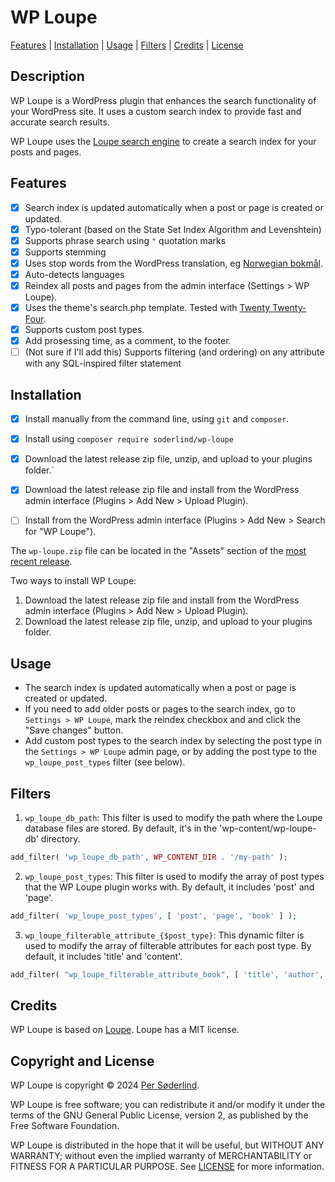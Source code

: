 # WP Loupe

[Features](#features) | [Installation](#installation) | [Usage](#usage) | [Filters](#filters) | [Credits](#credits) | [License](#license)

## Description

WP Loupe is a WordPress plugin that enhances the search functionality of your WordPress site. It uses a custom search index to provide fast and accurate search results.

WP Loupe uses the [Loupe search engine](https://github.com/loupe-php/loupe/blob/main/README.md) to create a search index for your posts and pages.

## Features

- [x] Search index is updated automatically when a post or page is created or updated.
- [x] Typo-tolerant (based on the State Set Index Algorithm and Levenshtein)
- [x] Supports phrase search using `"` quotation marks
- [x] Supports stemming
- [x] Uses stop words from the WordPress translation, eg [Norwegian bokmål](https://translate.wordpress.org/projects/wp/dev/nb/default/?filters%5Bstatus%5D=either&filters%5Boriginal_id%5D=70980&filters%5Btranslation_id%5D=2917948).
- [x] Auto-detects languages
- [x] Reindex all posts and pages from the admin interface (Settings > WP Loupe).
- [x] Uses the theme's search.php template. Tested with [Twenty Twenty-Four](https://wordpress.org/themes/twentytwentyfour/).
- [x] Supports custom post types.
- [x] Add prosessing time, as a comment, to the footer.
- [ ] \(Not sure if I'll add this) Supports filtering (and ordering) on any attribute with any SQL-inspired filter statement

## Installation

- [x] Install manually from the command line, using `git` and `composer`.
- [x] Install using `composer require soderlind/wp-loupe`
- [x] Download the latest release zip file, unzip, and upload to your plugins folder.`
- [x] Download the latest release zip file and install from the WordPress admin interface (Plugins > Add New > Upload Plugin).
- [ ] Install from the WordPress admin interface (Plugins > Add New > Search for "WP Loupe").


The `wp-loupe.zip` file can be located in the "Assets" section of the [most recent release](https://github.com/soderlind/wp-loupe/releases/latest).

Two ways to install WP Loupe:
1. Download the latest release zip file and install from the WordPress admin interface (Plugins > Add New > Upload Plugin).
2. Download the latest release zip file, unzip, and upload to your plugins folder.

## Usage

- The search index is updated automatically when a post or page is created or updated.
- If you need to add older posts or pages to the search index, go to `Settings > WP Loupe`, mark the reindex checkbox and and click the "Save changes" button.
- Add custom post types to the search index by selecting the post type in the `Settings > WP Loupe` admin page, or by adding the post type to the `wp_loupe_post_types` filter (see below).

## Filters

1. `wp_loupe_db_path`: This filter is used to modify the path where the Loupe database files are stored. By default, it's in the 'wp-content/wp-loupe-db' directory.

```php
add_filter( 'wp_loupe_db_path', WP_CONTENT_DIR . '/my-path' );
```

2. `wp_loupe_post_types`: This filter is used to modify the array of post types that the WP Loupe plugin works with. By default, it includes 'post' and 'page'.

```php
add_filter( 'wp_loupe_post_types', [ 'post', 'page', 'book' ] );
```

3. `wp_loupe_filterable_attribute_{$post_type}`: This dynamic filter is used to modify the array of filterable attributes for each post type. By default, it includes 'title' and 'content'.

```php
add_filter( "wp_loupe_filterable_attribute_book", [ 'title', 'author', 'isbn' ] );
```

## Credits

WP Loupe is based on [Loupe](https://github.com/loupe-php/loupe/). Loupe has a MIT license.

## Copyright and License

WP Loupe is copyright © 2024 [Per Søderlind](http://github.com/soderlind).

WP Loupe is free software; you can redistribute it and/or modify it under the terms of the GNU General Public License, version 2, as published by the Free Software Foundation.

WP Loupe is distributed in the hope that it will be useful, but WITHOUT ANY WARRANTY; without even the implied warranty of MERCHANTABILITY or FITNESS FOR A PARTICULAR PURPOSE. See [LICENSE](LICENSE) for more information.

